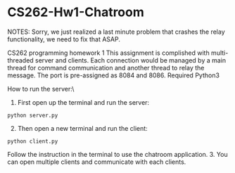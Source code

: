 # CS262-Hw1-Chatroom
NOTES: Sorry, we just realized a last minute problem that crashes the relay functionality, we need to fix that ASAP. 

CS262 programming homework 1
This assignment is complished with multi-threaded server and clients. Each connection would be managed by a main thread for command communication and another thread to relay the message.
The port is pre-assigned as 8084 and 8086. 
Required Python3

How to run the server:\
  1. First open up the terminal and run the server:
```
python server.py
```
  2. Then open a new terminal and run the client:
 ```
 python client.py
 ```
 Follow the instruction in the terminal to use the chatroom application.
  3. You can open multiple clients and communicate with each clients.





